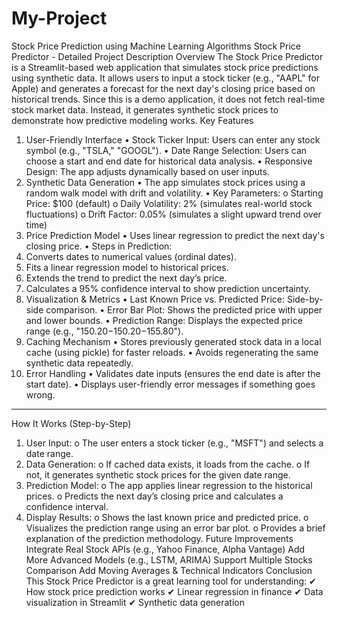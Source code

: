 # My-Project
Stock Price Prediction using Machine Learning Algorithms
Stock Price Predictor - Detailed Project Description
Overview
The Stock Price Predictor is a Streamlit-based web application that simulates stock price predictions using synthetic data. It allows users to input a stock ticker (e.g., "AAPL" for Apple) and generates a forecast for the next day's closing price based on historical trends.
Since this is a demo application, it does not fetch real-time stock market data. Instead, it generates synthetic stock prices to demonstrate how predictive modeling works.
Key Features
1. User-Friendly Interface
•	Stock Ticker Input: Users can enter any stock symbol (e.g., "TSLA," "GOOGL").
•	Date Range Selection: Users can choose a start and end date for historical data analysis.
•	Responsive Design: The app adjusts dynamically based on user inputs.
2. Synthetic Data Generation
•	The app simulates stock prices using a random walk model with drift and volatility.
•	Key Parameters:
o	Starting Price: $100 (default)
o	Daily Volatility: 2% (simulates real-world stock fluctuations)
o	Drift Factor: 0.05% (simulates a slight upward trend over time)
3. Price Prediction Model
•	Uses linear regression to predict the next day's closing price.
•	Steps in Prediction:
1.	Converts dates to numerical values (ordinal dates).
2.	Fits a linear regression model to historical prices.
3.	Extends the trend to predict the next day’s price.
4.	Calculates a 95% confidence interval to show prediction uncertainty.
4. Visualization & Metrics
•	Last Known Price vs. Predicted Price: Side-by-side comparison.
•	Error Bar Plot: Shows the predicted price with upper and lower bounds.
•	Prediction Range: Displays the expected price range (e.g., "150.20−150.20−155.80").
5. Caching Mechanism
•	Stores previously generated stock data in a local cache (using pickle) for faster reloads.
•	Avoids regenerating the same synthetic data repeatedly.
6. Error Handling
•	Validates date inputs (ensures the end date is after the start date).
•	Displays user-friendly error messages if something goes wrong.
________________________________________
How It Works (Step-by-Step)
1.	User Input:
o	The user enters a stock ticker (e.g., "MSFT") and selects a date range.
2.	Data Generation:
o	If cached data exists, it loads from the cache.
o	If not, it generates synthetic stock prices for the given date range.
3.	Prediction Model:
o	The app applies linear regression to the historical prices.
o	Predicts the next day’s closing price and calculates a confidence interval.
4.	Display Results:
o	Shows the last known price and predicted price.
o	Visualizes the prediction range using an error bar plot.
o	Provides a brief explanation of the prediction methodology.
Future Improvements
  Integrate Real Stock APIs (e.g., Yahoo Finance, Alpha Vantage)
  Add More Advanced Models (e.g., LSTM, ARIMA)
  Support Multiple Stocks Comparison
  Add Moving Averages & Technical Indicators
Conclusion
This Stock Price Predictor is a great learning tool for understanding:
✔ How stock price prediction works
✔ Linear regression in finance
✔ Data visualization in Streamlit
✔ Synthetic data generation


